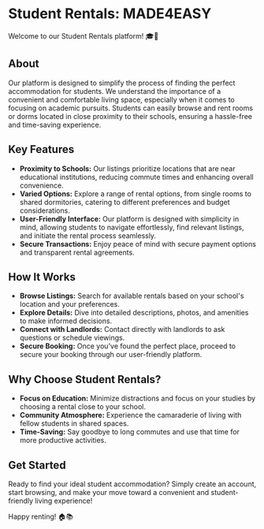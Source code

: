 # Student Rentals: MADE4EASY
Welcome to our Student Rentals platform! 🎓🏡</p>
## About
Our platform is designed to simplify the process of finding the perfect accommodation for students. We understand the importance of a convenient and comfortable living space, especially when it comes to focusing on academic pursuits. Students can easily browse and rent rooms or dorms located in close proximity to their schools, ensuring a hassle-free and time-saving experience.

## Key Features
* **Proximity to Schools:** Our listings prioritize locations that are near educational institutions, reducing commute times and enhancing overall convenience.
* **Varied Options:** Explore a range of rental options, from single rooms to shared dormitories, catering to different preferences and budget considerations.
* **User-Friendly Interface:** Our platform is designed with simplicity in mind, allowing students to navigate effortlessly, find relevant listings, and initiate the rental process seamlessly.
* **Secure Transactions:** Enjoy peace of mind with secure payment options and transparent rental agreements.
## How It Works
* **Browse Listings:** Search for available rentals based on your school's location and your preferences.
* **Explore Details:** Dive into detailed descriptions, photos, and amenities to make informed decisions.
* **Connect with Landlords:** Contact directly with landlords to ask questions or schedule viewings.
* **Secure Booking:** Once you've found the perfect place, proceed to secure your booking through our user-friendly platform.
## Why Choose Student Rentals?
* **Focus on Education:** Minimize distractions and focus on your studies by choosing a rental close to your school.
* **Community Atmosphere:** Experience the camaraderie of living with fellow students in shared spaces.
* **Time-Saving:** Say goodbye to long commutes and use that time for more productive activities.
## Get Started
Ready to find your ideal student accommodation? Simply create an account, start browsing, and make your move toward a convenient and student-friendly living experience!

Happy renting! 🏠📚
